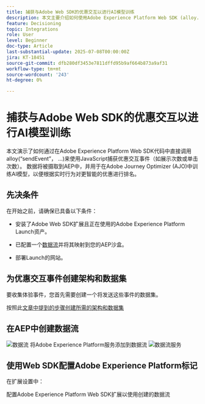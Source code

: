 ```yaml
---
title: 捕获与Adobe Web SDK的优惠交互以进行AI模型训练
description: 本文主要介绍如何使用Adobe Experience Platform Web SDK (alloy.js)捕获用户交互数据，例如优惠展示次数和点击次数。 此数据用作在Adobe Journey Optimizer (AJO)中训练AI模型的基础，以便根据用户行为和上下文信号对选件进行智能排名。
feature: Decisioning
topic: Integrations
role: User
level: Beginner
doc-type: Article
last-substantial-update: 2025-07-08T00:00:00Z
jira: KT-18451
source-git-commit: dfb280df3453e7811dffd95b9af664b873a9af31
workflow-type: tm+mt
source-wordcount: '243'
ht-degree: 0%

---
```



# 捕获与Adobe Web SDK的优惠交互以进行AI模型训练

本文演示了如何通过在Adobe Experience Platform Web SDK代码中直接调用alloy(“sendEvent”， ...)来使用JavaScript捕获优惠交互事件（如展示次数或单击次数）。 数据将被摄取到AEP中，并用于在Adobe Journey Optimizer (AJO)中训练AI模型，以便根据实时行为对更智能的优惠进行排名。

## 先决条件

在开始之前，请确保已具备以下条件：

- 安装了Adobe Web SDK扩展且正在使用的Adobe Experience Platform Launch资产。

- 已配置一个[数据流](https://experienceleague.adobe.com/zh-hans/docs/journey-optimizer/using/decisioning/experience-decisioning/collect-event-data/create-dataset)并将其映射到您的AEP沙盒。

- 部署Launch的网站。


## 为优惠交互事件创建架构和数据集

要收集体验事件，您首先需要创建一个将发送这些事件的数据集。

按照此[文章中提到的步骤创建所需的架构和数据集](https://experienceleague.adobe.com/zh-hans/docs/journey-optimizer/using/decisioning/experience-decisioning/collect-event-data/create-dataset)

## 在AEP中创建数据流

![数据流](assets/ai-model-data-stream.png)
将Adobe Experience Platform服务添加到数据流
![数据流服务](assets/data-stream-service.png)

## 使用Web SDK配置Adobe Experience Platform标记

在扩展设置中：

配置Adobe Experience Platform Web SDK扩展以使用创建的数据流
